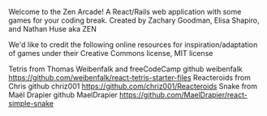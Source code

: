 Welcome to the Zen Arcade!
A React/Rails web application with some games for your coding break.
Created by Zachary Goodman, Elisa Shapiro, and Nathan Huse 
aka ZEN

We'd like to credit the following online resources for inspiration/adaptation of games under their Creative Commons license, MIT license

Tetris from Thomas Weibenfalk and freeCodeCamp github weibenfalk https://github.com/weibenfalk/react-tetris-starter-files
Reacteroids from Chris github chriz001 https://github.com/chriz001/Reacteroids
Snake from Maël Drapier github MaelDrapier https://github.com/MaelDrapier/react-simple-snake